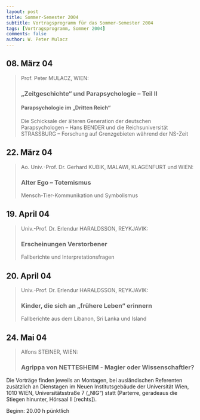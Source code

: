 ```yaml
---
layout: post
title: Sommer-Semester 2004
subtitle: Vortragsprogramm für das Sommer-Semester 2004
tags: [Vortragsprogramm, Sommer 2004]
comments: false
author: W. Peter Mulacz
---
```


## 08. März 04
> Prof. Peter MULACZ, WIEN:
> ### „Zeitgeschichte“ und Parapsychologie – Teil II
> #### Parapsychologie im „Dritten Reich“
> Die Schicksale der älteren Generation der deutschen Parapsychologen – Hans BENDER und die Reichsuniversität STRASSBURG – Forschung auf Grenzgebieten während der NS-Zeit

## 22. März 04
> Ao. Univ.-Prof. Dr. Gerhard KUBIK, MALAWI, KLAGENFURT und WIEN:
> ### Alter Ego – Totemismus
> Mensch-Tier-Kommunikation und Symbolismus


## 19. April 04
> Univ.-Prof. Dr. Erlendur HARALDSSON, REYKJAVIK:
> ### Erscheinungen Verstorbener
> Fallberichte und Interpretationsfragen


## 20. April 04
> Univ.-Prof. Dr. Erlendur HARALDSSON, REYKJAVIK:
> ### Kinder, die sich an „frühere Leben“ erinnern
> Fallberichte aus dem Libanon, Sri Lanka und Island


## 24. Mai 04
> Alfons STEINER, WIEN:
> ### Agrippa von NETTESHEIM - Magier oder Wissenschaftler?




Die Vorträge finden jeweils an Montagen, bei ausländischen Referenten zusätzlich an Dienstagen im Neuen Institutsgebäude der Universität Wien,   1010 WIEN,   Universitätsstraße 7 („NIG“) statt  (Parterre, geradeaus die Stiegen hinunter, Hörsaal II [rechts]).

Beginn:   20.00 h pünktlich


